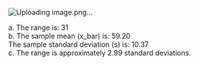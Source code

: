 ![Uploading image.png…]()

a. The range is: 31  
b. The sample mean (x_bar) is: 59.20  
      The sample standard deviation (s) is: 10.37  
c. The range is approximately 2.99 standard deviations.
